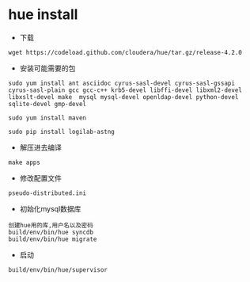 # hue install
* 下载
```
wget https://codeload.github.com/cloudera/hue/tar.gz/release-4.2.0
```

* 安装可能需要的包
```
sudo yum install ant asciidoc cyrus-sasl-devel cyrus-sasl-gssapi cyrus-sasl-plain gcc gcc-c++ krb5-devel libffi-devel libxml2-devel libxslt-devel make  mysql mysql-devel openldap-devel python-devel sqlite-devel gmp-devel

sudo yum install maven

sudo pip install logilab-astng
```
* 解压进去编译
```
make apps
```
* 修改配置文件
```
pseudo-distributed.ini
```

* 初始化mysql数据库
```
创建hue用的库,用户名以及密码
build/env/bin/hue syncdb
build/env/bin/hue migrate
```
* 启动
```
build/env/bin/hue/supervisor
```

